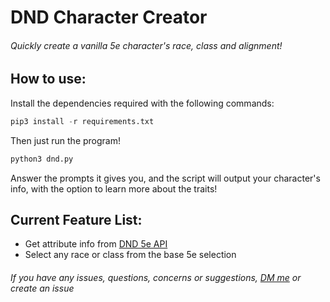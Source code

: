 # DND Character Creator
###### Quickly create a vanilla 5e character's race, class and alignment!


## How to use:
Install the dependencies required with the following commands:

```python
pip3 install -r requirements.txt
```

Then just run the program!

```python
python3 dnd.py
```
Answer the prompts it gives you, and the script will output your character's info, with the option to learn more about the traits!

## Current Feature List:

- Get attribute info from [DND 5e API](https://www.dnd5eapi.co/)
- Select any race or class from the base 5e selection


###### If you have any issues, questions, concerns or suggestions, [DM me](<https://discord.com/users/404053132910395393>) or create an issue
